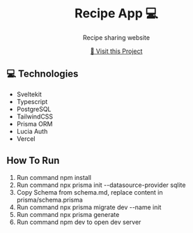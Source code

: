 <h1 align="center" style="font-weight: bold;">Recipe App 💻</h1>

<p align="center">
</p>
<p align="center">Recipe sharing website</p>
<p align="center">
<a href="https://recipes.brendan.monster">📱 Visit this Project</a>
</p>
<h2 id="technologies">💻 Technologies</h2>
<ul>
  <li>
    Sveltekit
  </li>
  <li>
    Typescript
  </li>
  <li>
    PostgreSQL  
  </li>
  <li>
    TailwindCSS
  </li>
  <li>
    Prisma ORM  
  </li>
  <li>
    Lucia Auth  
  </li>
  <li>
    Vercel  
  </li>
</ul>

<h2>How To Run</h2>
<ol>
  <li>Run command npm install</li>
  <li>Run command npx prisma init --datasource-provider sqlite</li>
  <li>Copy Schema from schema.md, replace content in prisma/schema.prisma</li>
  <li>Run command npx prisma migrate dev --name init</li>
  <li>Run command npx prisma generate</li>
  <li>Run command npm dev to open dev server</li>
</ol>
